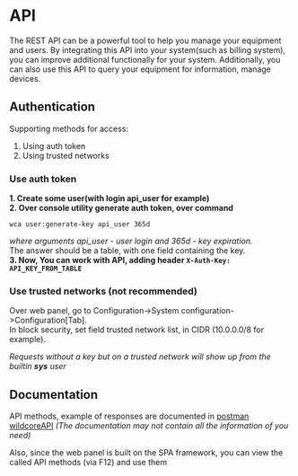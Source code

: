 # API
The REST API can be a powerful tool to help you manage your equipment and users. By integrating this API into your system(such as billing system), you can improve additional functionally for your system.
Additionally, you can also use this API to query your equipment for information, manage devices. 


## Authentication
Supporting methods for access:

1. Using auth token 
2. Using trusted networks 


### Use auth token
**1. Create some user(with login api_user for example)**    
**2. Over console utility generate auth token, over command**     
```shell
wca user:generate-key api_user 365d
```
_where arguments api_user - user login and 365d - key expiration._     
The answer should be a table, with one field containing the key.     
**3. Now, You can work with API, adding header `X-Auth-Key: API_KEY_FROM_TABLE`**

### Use trusted networks (not recommended)
Over web panel, go to Configuration->System configuration->Configuration[Tab].      
In block security, set field trusted network list, in CIDR (10.0.0.0/8 for example).   

_Requests without a key but on a trusted network will show up from the builtin **sys** user_    

## Documentation
API methods, example of responses are documented in [postman wildcoreAPI](https://documenter.getpostman.com/view/6612340/TWDRqyW4) _(The documentation may not contain all the information of you need)_     
      
Also, since the web panel is built on the SPA framework, you can view the called API methods (via F12) and use them